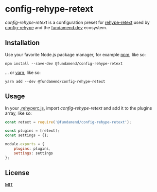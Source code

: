 # config-rehype-retext

_config-rehype-retext_ is a configuration preset for [rehype-retext] used by [config-rehype] and the [fundamend.dev] ecosystem.

## Installation

Use your favorite Node.js package manager, for example [npm], like so:

    npm install --save-dev @fundamend/config-rehype-retext

... or [yarn], like so:

    yarn add --dev @fundamend/config-rehype-retext

## Usage

In your [.rehyperc.js], import _config-rehype-retext_ and add it to the plugins array, like so:

```js
const retext = require('@fundamend/config-rehype-retext');

const plugins = [retext];
const settings = {};

module.exports = {
	plugins: plugins,
	settings: settings
};
```

## License

[MIT]

[fundamend.dev]: https://fundamend.dev
[mit]: https://choosealicense.com/licenses/mit/
[npm]: https://www.npmjs.com/
[config-rehype]: https://github.com/fundamend/config-rehype
[rehype-retext]: https://github.com/rehypejs/rehype-retext
[.rehyperc.js]: https://github.com/unifiedjs/unified-engine/blob/master/doc/configure.md
[yarn]: https://yarnpkg.com/
